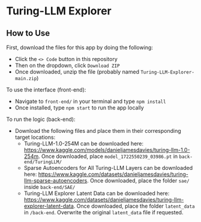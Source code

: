 # Turing-LLM Explorer

## How to Use

First, download the files for this app by doing the following:

-   Click the `<> Code` button in this repository
-   Then on the dropdown, click `Download ZIP`
-   Once downloaded, unzip the file (probably named `Turing-LLM-Explorer-main.zip`)

To use the interface (front-end):

-   Navigate to `front-end/` in your terminal and type `npm install`
-   Once installed, type `npm start` to run the app locally

To run the logic (back-end):

-   Download the following files and place them in their corresponding target locations:
    -   Turing-LLM-1.0-254M can be downloaded here: https://www.kaggle.com/models/danieljamesdavies/turing-llm-1.0-254m. Once downloaded, place `model_1722550239_03986.pt` in `back-end/TuringLLM/`
    -   Sparse Autoencoders for All Turing-LLM Layers can be downloaded here: https://www.kaggle.com/datasets/danieljamesdavies/turing-llm-sparse-autoencoders. Once downloaded, place the folder `sae/` inside `back-end/SAE/`
    -   Turing-LLM Explorer Latent Data can be downloaded here: https://www.kaggle.com/datasets/danieljamesdavies/turing-llm-explorer-latent-data. Once downloaded, place the folder `latent_data` in `/back-end`. Overwrite the original `latent_data` file if requested.
